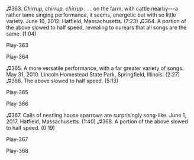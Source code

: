 ♫363. *Chirrup*, *chirrup, chirrup . . .* on the farm, with cattle
nearby---a rather tame singing performance, it seems, energetic but with
so little variety. June 10, 2012. Hatfield, Massachusetts. (7:23)
♫364. A portion of the above slowed to half speed, revealing to ourears that all songs are the same. (1:04)

Play-363

Play-364

♫365. A more versatile performance, with a far greater variety of songs.
May 31, 2010. Lincoln Homestead State Park, Springfield, Illinois.
(2:27)
♫366. The above slowed to half speed. (5:13)

Play-365

Play-366

♫367. Calls of nestling house sparrows are surprisingly song-like. June
1, 2017. Hatfield, Massachusetts. (1:40)
♫368. A portion of the above slowed to half speed. (0:19)

Play-367

Play-368
